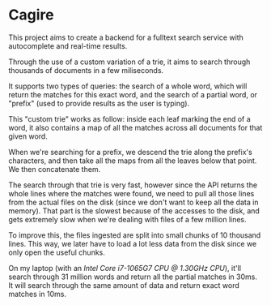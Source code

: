# Cagire

This project aims to create a backend for a fulltext search service with autocomplete and real-time
results.

Through the use of a custom variation of a trie, it aims to search through thousands of documents
in a few miliseconds.

It supports two types of queries: the search of a whole word, which will return the matches for this
exact word, and the search of a partial word, or "prefix" (used to provide results as the user is
typing).

This "custom trie" works as follow: inside each leaf marking the end of a word, it also contains a
map of all the matches across all documents for that given word.

When we're searching for a prefix, we descend the trie along the prefix's characters, and then take
all the maps from all the leaves below that point. We then concatenate them.

The search through that trie is very fast, however since the API returns the whole lines where the
matches were found, we need to pull all those lines from the actual files on the disk (since we
don't want to keep all the data in memory). That part is the slowest because of the accesses to the
disk, and gets extremely slow when we're dealing with files of a few million lines.

To improve this, the files ingested are split into small chunks of 10 thousand lines. This way, we
later have to load a lot less data from the disk since we only open the useful chunks.

On my laptop (with an _Intel Core i7-1065G7 CPU @ 1.30GHz CPU_), it'll search through 31 million
words and return all the partial matches in 30ms.
It will search through the same amount of data and return exact word matches in 10ms.
